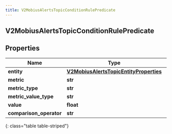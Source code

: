 ```yaml
---
title: V2MobiusAlertsTopicConditionRulePredicate
---
```

## V2MobiusAlertsTopicConditionRulePredicate

## Properties

|Name | Type | Description | Notes|
|------------ | ------------- | ------------- | -------------|
| **entity** | [**V2MobiusAlertsTopicEntityProperties**](V2MobiusAlertsTopicEntityProperties.html) |  | [optional] |
| **metric** | **str** |  | [optional] |
| **metric_type** | **str** |  | [optional] |
| **metric_value_type** | **str** |  | [optional] |
| **value** | **float** |  | [optional] |
| **comparison_operator** | **str** |  | [optional] |
{: class="table table-striped"}


